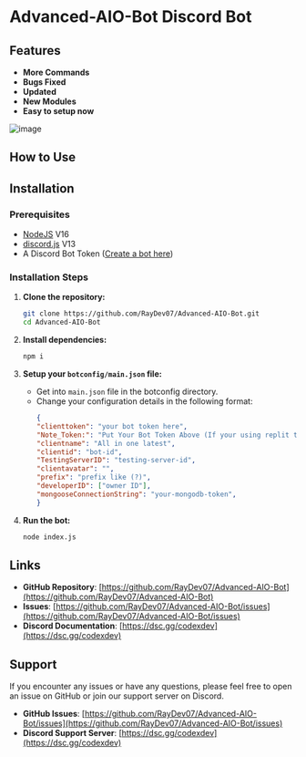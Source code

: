 # Advanced-AIO-Bot Discord Bot

## Features

- **More Commands**
- **Bugs Fixed**
- **Updated**
- **New Modules**
- **Easy to setup now**

![image](https://github.com/user-attachments/assets/0bab8f38-aaa0-4f11-ba3d-7459010d3606)


## How to Use

## Installation

### Prerequisites

- [NodeJS](https://nodejs.org/en/blog/release/v16.20.2) V16
- [discord.js](https://discord.js.org/) V13
- A Discord Bot Token ([Create a bot here](https://discord.com/developers/applications))

### Installation Steps

1. **Clone the repository:**
   ```sh
   git clone https://github.com/RayDev07/Advanced-AIO-Bot.git
   cd Advanced-AIO-Bot
   ```

3. **Install dependencies:**
   ```sh
   npm i
   ```

4. **Setup your `botconfig/main.json` file:**
   - Get into `main.json` file in the botconfig directory.
   - Change your configuration details in the following format:
     ```json
     {
     "clienttoken": "your bot token here",
     "Note_Token:": "Put Your Bot Token Above (If your using replit then make a new secret 'clienttoken' and put ur bot token there... and then keep this string empty)",
     "clientname": "All in one latest",
     "clientid": "bot-id",
     "TestingServerID": "testing-server-id",
     "clientavatar": "",
     "prefix": "prefix like (?)",
     "developerID": ["owner ID"],
     "mongooseConnectionString": "your-mongodb-token",
     }
     ```

5. **Run the bot:**
   ```sh
   node index.js
   ```

## Links

- **GitHub Repository**: [https://github.com/RayDev07/Advanced-AIO-Bot](https://github.com/RayDev07/Advanced-AIO-Bot)
- **Issues**: [https://github.com/RayDev07/Advanced-AIO-Bot/issues](https://github.com/RayDev07/Advanced-AIO-Bot/issues)
- **Discord Documentation**: [https://dsc.gg/codexdev](https://dsc.gg/codexdev)

## Support

If you encounter any issues or have any questions, please feel free to open an issue on GitHub or join our support server on Discord.

- **GitHub Issues**: [https://github.com/RayDev07/Advanced-AIO-Bot/issues](https://github.com/RayDev07/Advanced-AIO-Bot/issues)
- **Discord Support Server**: [https://dsc.gg/codexdev](https://dsc.gg/codexdev)
